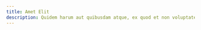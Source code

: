 ```yaml
---
title: Amet Elit
description: Quidem harum aut quibusdam atque, ex quod et non voluptate tenetur beatae. Lorem ipsum dolor sit amet, consectetur adipisicing elit.
---
```

